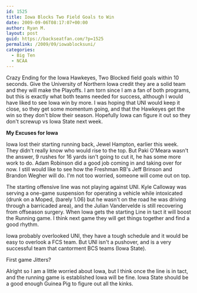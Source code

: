 ```yaml
---
id: 1525
title: Iowa Blocks Two Field Goals to Win
date: 2009-09-06T08:17:07+00:00
author: Ryan M.
layout: post
guid: https://backseatfan.com/?p=1525
permalink: /2009/09/iowablocksuni/
categories:
  - Big Ten
  - NCAA
---
```


<div class="entry">
  <p>
  </p>

  <p>
    Crazy Ending for the Iowa Hawkeyes, Two Blocked field goals within 10 seconds. Give the University of Northern Iowa credit they are a solid team and they will make the Playoffs. I am torn since I am a fan of both programs, but this is exactly what both teams needed for success, although I would have liked to see Iowa win by more. I was hoping that UNI would keep it close, so they get some momentum going, and that the Hawkeyes get the win so they don't blow their season. Hopefully Iowa can figure it out so they don't screwup vs Iowa State next week.
  </p>

  <p>
    <strong>My Excuses for Iowa</strong>
  </p>

  <p>
    Iowa lost their starting running back, Jewel Hampton, earlier this week. They didn't really know who would rise to the top. But Paki O'Meara wasn't the answer, 9 rushes for 16 yards isn't going to cut it, he has some more work to do. Adam Robinson did a good job coming in and taking over for now. I still would like to see how the Freshman RB's Jeff Brinson and Brandon Wegher will do. I'm not too worried, someone will come out on top.
  </p>

  <p>
    The starting offensive line was not playing against UNI. Kyle Calloway was serving a one-game suspension for operating a vehicle while intoxicated (drunk on a Moped, (barely 1.06) but he wasn't on the road he was driving through a barricaded area), and the Julian Vandervelde is still recovering from offseason surgery.  When Iowa gets the starting Line in tact it will boost the Running game. I think next game they will get things together and find a good rhythm.
  </p>

  <p>
    Iowa probably overlooked UNI, they have a tough schedule and it would be easy to overlook a FCS team. But UNI isn't a pushover, and is a very successful team that cantorment BCS teams (Iowa State).
  </p>

  <p>
    First game Jitters?
  </p>

  <p>
    Alright so I am a little worried about Iowa, but I think once the line is in tact, and the running game is established Iowa will be fine. Iowa State should be a good enough Guinea Pig to figure out all the kinks.
  </p>
</div>
